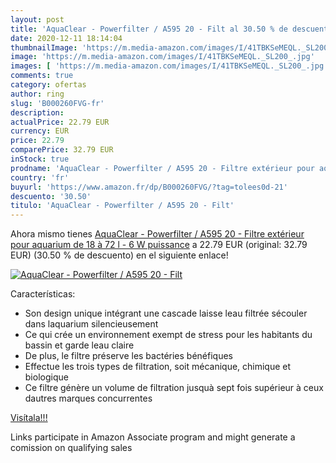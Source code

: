 ```yaml
---
layout: post
title: 'AquaClear - Powerfilter / A595 20 - Filt al 30.50 % de descuento'
date: 2020-12-11 18:14:04
thumbnailImage: 'https://m.media-amazon.com/images/I/41TBKSeMEQL._SL200_.jpg'
image: 'https://m.media-amazon.com/images/I/41TBKSeMEQL._SL200_.jpg'
images: [ 'https://m.media-amazon.com/images/I/41TBKSeMEQL._SL200_.jpg' ]
comments: true
category: ofertas
author: ring
slug: 'B000260FVG-fr'
description:
actualPrice: 22.79 EUR
currency: EUR
price: 22.79
comparePrice: 32.79 EUR
inStock: true
prodname: 'AquaClear - Powerfilter / A595 20 - Filtre extérieur pour aquarium de 18 à 72 l - 6 W puissance'
country: 'fr'
buyurl: 'https://www.amazon.fr/dp/B000260FVG/?tag=tolees0d-21'
descuento: '30.50'
titulo: 'AquaClear - Powerfilter / A595 20 - Filt'
---
```


Ahora mismo tienes [AquaClear - Powerfilter / A595 20 - Filtre extérieur pour aquarium de 18 à 72 l - 6 W puissance](https://www.amazon.fr/dp/B000260FVG/?tag=tolees0d-21) a 22.79 EUR (original: 32.79 EUR) (30.50 %  de descuento) en el siguiente enlace!

[![AquaClear - Powerfilter / A595 20 - Filt](https://m.media-amazon.com/images/I/41TBKSeMEQL._SL200_.jpg)](https://www.amazon.fr/dp/B000260FVG/?tag=tolees0d-21)

Características:

- Son design unique intégrant une cascade laisse leau filtrée sécouler dans laquarium silencieusement
- Ce qui crée un environnement exempt de stress pour les habitants du bassin et garde leau claire
- De plus, le filtre préserve les bactéries bénéfiques
- Effectue les trois types de filtration, soit mécanique, chimique et biologique
- Ce filtre génère un volume de filtration jusquà sept fois supérieur à ceux dautres marques concurrentes

[Visítala!!!](https://www.amazon.fr/dp/B000260FVG/?tag=tolees0d-21)

Links participate in Amazon Associate program and might generate a comission on qualifying sales
